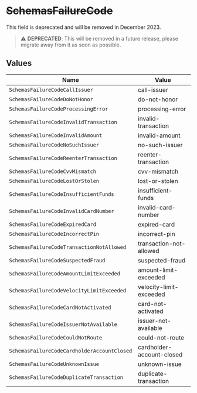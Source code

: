 # ~~SchemasFailureCode~~

This field is deprecated and will be removed in December 2023.

> :warning: **DEPRECATED**: This will be removed in a future release, please migrate away from it as soon as possible.


## Values

| Name                                        | Value                                       |
| ------------------------------------------- | ------------------------------------------- |
| `SchemasFailureCodeCallIssuer`              | call-issuer                                 |
| `SchemasFailureCodeDoNotHonor`              | do-not-honor                                |
| `SchemasFailureCodeProcessingError`         | processing-error                            |
| `SchemasFailureCodeInvalidTransaction`      | invalid-transaction                         |
| `SchemasFailureCodeInvalidAmount`           | invalid-amount                              |
| `SchemasFailureCodeNoSuchIssuer`            | no-such-issuer                              |
| `SchemasFailureCodeReenterTransaction`      | reenter-transaction                         |
| `SchemasFailureCodeCvvMismatch`             | cvv-mismatch                                |
| `SchemasFailureCodeLostOrStolen`            | lost-or-stolen                              |
| `SchemasFailureCodeInsufficientFunds`       | insufficient-funds                          |
| `SchemasFailureCodeInvalidCardNumber`       | invalid-card-number                         |
| `SchemasFailureCodeExpiredCard`             | expired-card                                |
| `SchemasFailureCodeIncorrectPin`            | incorrect-pin                               |
| `SchemasFailureCodeTransactionNotAllowed`   | transaction-not-allowed                     |
| `SchemasFailureCodeSuspectedFraud`          | suspected-fraud                             |
| `SchemasFailureCodeAmountLimitExceeded`     | amount-limit-exceeded                       |
| `SchemasFailureCodeVelocityLimitExceeded`   | velocity-limit-exceeded                     |
| `SchemasFailureCodeCardNotActivated`        | card-not-activated                          |
| `SchemasFailureCodeIssuerNotAvailable`      | issuer-not-available                        |
| `SchemasFailureCodeCouldNotRoute`           | could-not-route                             |
| `SchemasFailureCodeCardholderAccountClosed` | cardholder-account-closed                   |
| `SchemasFailureCodeUnknownIssue`            | unknown-issue                               |
| `SchemasFailureCodeDuplicateTransaction`    | duplicate-transaction                       |